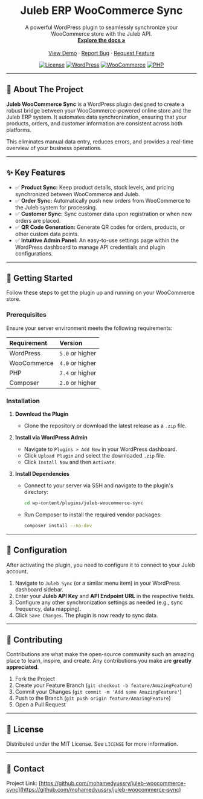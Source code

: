 <div align="center">
  <h1 align="center">Juleb ERP WooCommerce Sync</h1>
  <p align="center">
    A powerful WordPress plugin to seamlessly synchronize your WooCommerce store with the Juleb API.
    <br />
    <a href="#"><strong>Explore the docs »</strong></a>
    <br />
    <br />
    <a href="#">View Demo</a>
    ·
    <a href="#">Report Bug</a>
    ·
    <a href="#">Request Feature</a>
  </p>
</div>

<!-- SHIELDS -->
<div align="center">
  <a href="LICENSE"><img src="https://img.shields.io/badge/License-MIT-blue.svg" alt="License"></a>
  <a href="https://www.wordpress.org"><img src="https://img.shields.io/badge/WordPress-^5.0-blue.svg" alt="WordPress"></a>
  <a href="https://www.woocommerce.com"><img src="https://img.shields.io/badge/WooCommerce-^4.0-lightgrey.svg" alt="WooCommerce"></a>
  <a href="https://www.php.net"><img src="https://img.shields.io/badge/PHP-^7.4-8892BF.svg" alt="PHP"></a>
</div>

---

## 📖 About The Project

**Juleb WooCommerce Sync** is a WordPress plugin designed to create a robust bridge between your WooCommerce-powered online store and the Juleb ERP system. It automates data synchronization, ensuring that your products, orders, and customer information are consistent across both platforms.

This eliminates manual data entry, reduces errors, and provides a real-time overview of your business operations.

---

## ✨ Key Features

- ✅ **Product Sync:** Keep product details, stock levels, and pricing synchronized between WooCommerce and Juleb.
- ✅ **Order Sync:** Automatically push new orders from WooCommerce to the Juleb system for processing.
- ✅ **Customer Sync:** Sync customer data upon registration or when new orders are placed.
- ✅ **QR Code Generation:** Generate QR codes for orders, products, or other custom data points.
- ✅ **Intuitive Admin Panel:** An easy-to-use settings page within the WordPress dashboard to manage API credentials and plugin configurations.

---

## 🚀 Getting Started

Follow these steps to get the plugin up and running on your WooCommerce store.

### Prerequisites

Ensure your server environment meets the following requirements:

| Requirement  | Version      |
| :----------- | :----------- |
| WordPress    | `5.0` or higher |
| WooCommerce  | `4.0` or higher |
| PHP          | `7.4` or higher |
| Composer     | `2.0` or higher |

### Installation

1.  **Download the Plugin**
    -   Clone the repository or download the latest release as a `.zip` file.

2.  **Install via WordPress Admin**
    -   Navigate to `Plugins > Add New` in your WordPress dashboard.
    -   Click `Upload Plugin` and select the downloaded `.zip` file.
    -   Click `Install Now` and then `Activate`.

3.  **Install Dependencies**
    -   Connect to your server via SSH and navigate to the plugin's directory:
        ```sh
        cd wp-content/plugins/juleb-woocommerce-sync
        ```
    -   Run Composer to install the required vendor packages:
        ```sh
        composer install --no-dev
        ```

---

## 🔧 Configuration

After activating the plugin, you need to configure it to connect to your Juleb account.

1.  Navigate to `Juleb Sync` (or a similar menu item) in your WordPress dashboard sidebar.
2.  Enter your **Juleb API Key** and **API Endpoint URL** in the respective fields.
3.  Configure any other synchronization settings as needed (e.g., sync frequency, data mapping).
4.  Click `Save Changes`. The plugin is now ready to sync data.

---

## 🤝 Contributing

Contributions are what make the open-source community such an amazing place to learn, inspire, and create. Any contributions you make are **greatly appreciated**.

1.  Fork the Project
2.  Create your Feature Branch (`git checkout -b feature/AmazingFeature`)
3.  Commit your Changes (`git commit -m 'Add some AmazingFeature'`)
4.  Push to the Branch (`git push origin feature/AmazingFeature`)
5.  Open a Pull Request

---

## 📄 License

Distributed under the MIT License. See `LICENSE` for more information.

---

## 📧 Contact

Project Link: [https://github.com/mohamedyussry/juleb-woocommerce-sync](https://github.com/mohamedyussry/juleb-woocommerce-sync)
